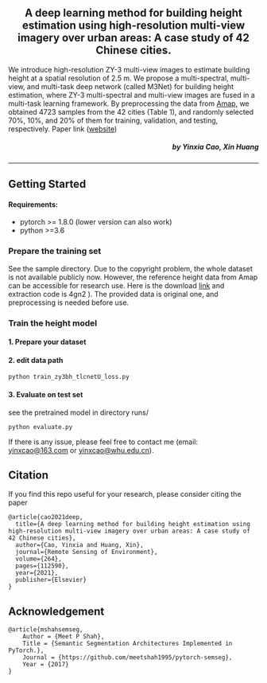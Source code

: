 <h2 align="center">A deep learning method for building height estimation using high-resolution multi-view imagery over urban areas: A case study of 42 Chinese cities.</h2>

We introduce high-resolution ZY-3 multi-view images to estimate building height at a spatial resolution of 2.5 m. We propose a multi-spectral, multi-view, and multi-task deep network (called M3Net) for building height estimation, where ZY-3 multi-spectral and multi-view images are fused in a multi-task learning framework. By preprocessing the data from [Amap](https://amap.com), we obtained 4723 samples from the 42 cities (Table 1), and randomly selected 70%, 10%, and 20% of them for training, validation, and testing, respectively. Paper link ([website](https://www.sciencedirect.com/science/article/pii/S0034425721003102))

<h5 align="right">by Yinxia Cao, Xin Huang </h5>

---------------------


## Getting Started

#### Requirements:
- pytorch >= 1.8.0 (lower version can also work)
- python >=3.6

### Prepare the training set

See the sample directory. Due to the copyright problem, the whole dataset is not available publicly now.
However, the reference height data from Amap can be accessible for research use. Here is the download [link](https://pan.baidu.com/s/1bBTvZcPM6PeOXxxW3j_jOg) and extraction code is 4gn2 ). The provided data is original one, and preprocessing is needed before use.

### Train the height model
#### 1. Prepare your dataset
#### 2. edit data path
```
python train_zy3bh_tlcnetU_loss.py
```

#### 3. Evaluate on test set
see the pretrained model in directory runs/
```
python evaluate.py
```

If there is any issue, please feel free to contact me (email: yinxcao@163.com or yinxcao@whu.edu.cn).
## Citation

If you find this repo useful for your research, please consider citing the paper
```
@article{cao2021deep,
  title={A deep learning method for building height estimation using high-resolution multi-view imagery over urban areas: A case study of 42 Chinese cities},
  author={Cao, Yinxia and Huang, Xin},
  journal={Remote Sensing of Environment},
  volume={264},
  pages={112590},
  year={2021},
  publisher={Elsevier}
}
```
## Acknowledgement
```
@article{mshahsemseg,
    Author = {Meet P Shah},
    Title = {Semantic Segmentation Architectures Implemented in PyTorch.},
    Journal = {https://github.com/meetshah1995/pytorch-semseg},
    Year = {2017}
}
```
